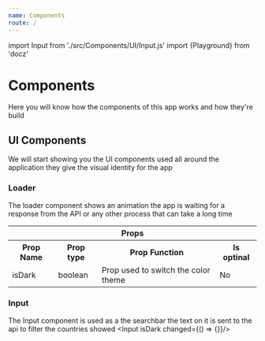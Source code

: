 ```yaml
---
name: Components
route: /
---
```


import Input from './src/Components/UI/Input.js'
import {Playground} from 'docz'

# Components

Here you will know how the components of this app works and how they're build

## UI Components

We will start showing you the UI components used all around the application they give the
visual identity for the app

### Loader

The loader component shows an animation the app is waiting for a response from the API or 
any other process that can take a long time

<table>
    <tr>
        <th colspan="4">Props</th>
    </tr>
    <tr>
        <th>Prop Name</th>
        <th>Prop type</th>
        <th>Prop Function</th>
        <th>Is optinal</th>
    </tr>
    <tr>
        <td>
            isDark
        </td>
        <td>
            boolean
        </td>
        <td>
            Prop used to switch the color theme
        </td>
        <td>
            No
        </td>
    </tr>
</table>

### Input

The Input component is used as a the searchbar the text on it is sent to the api to filter the countries showed
<Playground>
    <Input isDark changed={() => {}}/>
</Playground>

    
    
